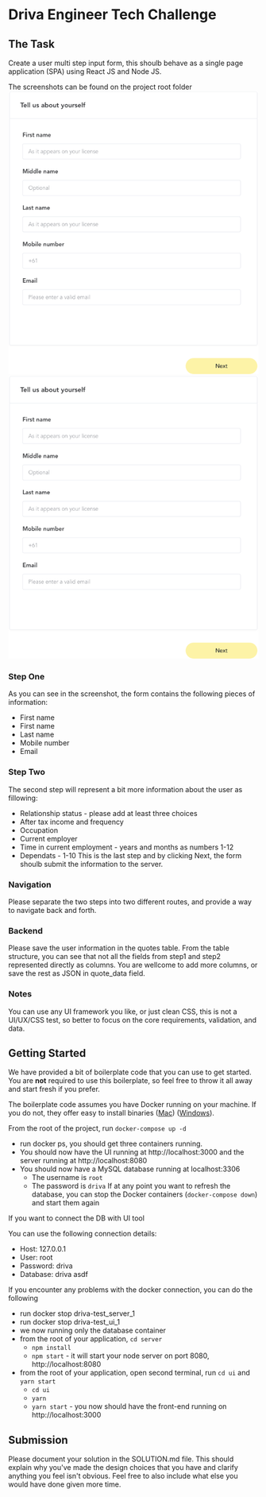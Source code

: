 
# Driva Engineer Tech Challenge 

## The Task
Create a user multi step input form, this shoulb behave as a single page application (SPA) using React JS and Node JS.

The screenshots can be found on the project root folder
![Step 01](/step1.png?raw=true "Step One")
![Step 02](/step1.png?raw=true "Step Two")

### Step One
As you can see in the screenshot, the form contains the following pieces of information:
* First name
* First name
* Last name
* Mobile number
* Email

### Step Two
The second step will represent a bit more information about the user as fillowing:
* Relationship status - please add at least three choices
* After tax income and frequency
* Occupation
* Current employer
* Time in current employment - years and months as numbers 1-12
* Dependats - 1-10
This is the last step and by clicking Next, the form shoulb submit the information to the server.

### Navigation
Please separate the two steps into two different routes, and provide a way to navigate back and forth.

### Backend
Please save the user information in the quotes table.
From the table structure, you can see that not all the fields from step1 and step2 represented directly as columns. 
You are wellcome to add more columns, or save the rest as JSON in quote_data field.

### Notes
You can use any UI framework you like, or just clean CSS, this is not a UI/UX/CSS test, so better to focus on the core requirements, validation, and data. 

## Getting Started
We have provided a bit of boilerplate code that you can use to get started.  You are **not** required to use this boilerplate, so feel free to throw it all away and start fresh if you prefer.

The boilerplate code assumes you have Docker running on your machine.  If you do not, they offer easy to install binaries ([Mac](https://docs.docker.com/docker-for-mac/install/)) ([Windows](https://docs.docker.com/docker-for-windows/install/)).

From the root of the project, run `docker-compose up -d`
* run docker ps, you should get three containers running.
* You should now have the UI running at http://localhost:3000 and the server running at http://localhost:8080
* You should now have a MySQL database running at localhost:3306
    * The username is `root`
    * The password is `driva`
If at any point you want to refresh the database, you can stop the Docker containers (`docker-compose down`) and start them again

If you want to connect the DB with UI tool

You can use the following connection details:
- Host: 127.0.0.1
- User: root
- Password: driva  
- Database: driva
asdf

If you encounter any problems with the docker connection,
you can do the following
- run docker stop driva-test_server_1 
- run docker stop driva-test_ui_1
- we now running only the database container
- from the root of your application, `cd server`
  - `npm install`
  - `npm start` -  it will start your node server on port 8080, http://localhost:8080
- from the root of your application, open second terminal, run `cd ui` and `yarn start`
  - `cd ui`
  - `yarn`
  - `yarn start` - you now should have the front-end running on http://localhost:3000


## Submission
Please document your solution in the SOLUTION.md file.  This should explain why you've made the design choices that you have and clarify anything you feel isn't obvious.  Feel free to also include what else you would have done given more time.
